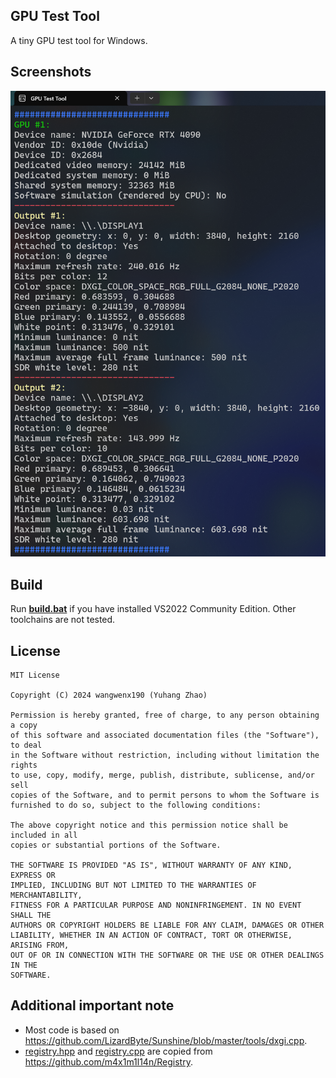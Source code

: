 ## GPU Test Tool
A tiny GPU test tool for Windows.

## Screenshots

![screenshot](./screenshot.png)

## Build

Run **[build.bat](./build.bat)** if you have installed VS2022 Community Edition. Other toolchains are not tested.

## License

```text
MIT License

Copyright (C) 2024 wangwenx190 (Yuhang Zhao)

Permission is hereby granted, free of charge, to any person obtaining a copy
of this software and associated documentation files (the "Software"), to deal
in the Software without restriction, including without limitation the rights
to use, copy, modify, merge, publish, distribute, sublicense, and/or sell
copies of the Software, and to permit persons to whom the Software is
furnished to do so, subject to the following conditions:

The above copyright notice and this permission notice shall be included in all
copies or substantial portions of the Software.

THE SOFTWARE IS PROVIDED "AS IS", WITHOUT WARRANTY OF ANY KIND, EXPRESS OR
IMPLIED, INCLUDING BUT NOT LIMITED TO THE WARRANTIES OF MERCHANTABILITY,
FITNESS FOR A PARTICULAR PURPOSE AND NONINFRINGEMENT. IN NO EVENT SHALL THE
AUTHORS OR COPYRIGHT HOLDERS BE LIABLE FOR ANY CLAIM, DAMAGES OR OTHER
LIABILITY, WHETHER IN AN ACTION OF CONTRACT, TORT OR OTHERWISE, ARISING FROM,
OUT OF OR IN CONNECTION WITH THE SOFTWARE OR THE USE OR OTHER DEALINGS IN THE
SOFTWARE.
```

## Additional important note

- Most code is based on <https://github.com/LizardByte/Sunshine/blob/master/tools/dxgi.cpp>.
- [registry.hpp](./registry.hpp) and [registry.cpp](./registry.cpp) are copied from <https://github.com/m4x1m1l14n/Registry>.